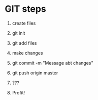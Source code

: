 # GIT steps

1. create files

2. git init

3. git add files

4. make changes

5. git commit -m "Message abt changes"

6. git push origin master

7. ???

8. Profit!